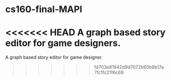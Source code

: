 # cs160-final-MAPI
<<<<<<< HEAD
A graph based story editor for game designers.
=======
A graph based story editor for game designer.
>>>>>>> fd703e81942d9d7072b60b8b17a7fc1fc21f6c69
